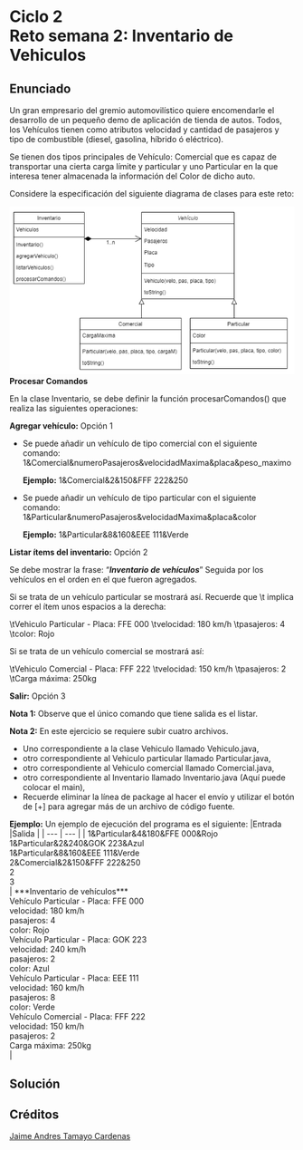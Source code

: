 # Ciclo 2<br> Reto semana 2: Inventario de Vehiculos

## Enunciado
Un gran empresario del gremio automovilístico quiere encomendarle el desarrollo de un pequeño demo de aplicación de tienda de autos. Todos, los Vehículos tienen como atributos velocidad y cantidad de pasajeros y tipo de combustible (diesel, gasolina, híbrido ó eléctrico).

Se tienen dos tipos principales de Vehículo: Comercial que es capaz de transportar una cierta carga límite y particular y uno Particular en la que interesa tener almacenada la información del Color de dicho auto.

 Considere la especificación del siguiente diagrama de clases para este reto:

![](Ciclo2_Reto2_DiagramaUML.PNG)
**Procesar Comandos**

En la clase Inventario, se debe definir la función procesarComandos() que realiza las siguientes operaciones:

**Agregar vehículo:** Opción 1

- Se puede añadir un vehículo de tipo comercial con el siguiente comando: 
    1&Comercial&numeroPasajeros&velocidadMaxima&placa&peso_maximo

    **Ejemplo:**
    1&Comercial&2&150&FFF 222&250

- Se puede añadir un vehículo de tipo particular con el siguiente comando:
    1&Particular&numeroPasajeros&velocidadMaxima&placa&color

    **Ejemplo:**
    1&Particular&8&160&EEE 111&Verde

**Listar ítems del inventario:** Opción 2

Se debe mostrar la frase: “***Inventario de vehículos***” Seguida por los vehículos en el orden en el que fueron agregados.

Si se trata de un vehículo particular se mostrará así. Recuerde que \t implica correr el ítem unos espacios a la derecha:

\tVehiculo Particular - Placa: FFE 000
\tvelocidad: 180 km/h
\tpasajeros: 4
\tcolor: Rojo

 Si se trata de un vehículo comercial se mostrará así:

\tVehiculo Comercial - Placa: FFF 222
\tvelocidad: 150 km/h
\tpasajeros: 2
\tCarga máxima: 250kg

**Salir:** Opción 3

**Nota 1:** Observe que el único comando que tiene salida es el listar.

**Nota 2:** En este ejercicio se requiere subir cuatro archivos. 

- Uno correspondiente a la clase Vehiculo llamado Vehiculo.java,
- otro correspondiente al Vehiculo particular llamado Particular.java,
- otro correspondiente al Vehiculo comercial llamado Comercial.java,
- otro correspondiente al Inventario llamado Inventario.java (Aquí puede colocar el main),
- Recuerde eliminar la línea de package al hacer el envío y utilizar el botón de [+] para agregar más de un archivo de código fuente. 

**Ejemplo:** Un ejemplo de ejecución del programa es el siguiente:
|Entrada |Salida |
| --- | --- |
| 1&Particular&4&180&FFE 000&Rojo<br> 1&Particular&2&240&GOK 223&Azul<br> 1&Particular&8&160&EEE 111&Verde<br> 2&Comercial&2&150&FFF 222&250<br> 2<br> 3<br> | \*\*\*Inventario de vehículos\*\*\*<br> Vehículo Particular - Placa: FFE 000<br> velocidad: 180 km/h<br> pasajeros: 4<br> color: Rojo<br> Vehículo Particular - Placa: GOK 223<br> velocidad: 240 km/h<br> pasajeros: 2<br> color: Azul<br> Vehículo Particular - Placa: EEE 111<br> velocidad: 160 km/h<br> pasajeros: 8<br> color: Verde<br> Vehículo Comercial - Placa: FFF 222<br> velocidad: 150 km/h<br> pasajeros: 2<br> Carga máxima: 250kg<br> |

## Solución

## Créditos
[Jaime Andres Tamayo Cardenas](https://github.com/jtamayoc95 "jtamayoc95")
